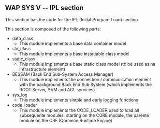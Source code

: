 WAP SYS V -- IPL section
---
This section has the code for the IPL (Initial Program Load) section.

This section is composed of the following parts:

 * data_class
    * This module implements a base data container model
 * std_class
    * This module implements a base instatiable class model
 * static_class
    * This module implements a base static class model (to be used as na infrastructure element)
 * BESSAM (Back End Sub-System Access Manager)
    * This module implements the connection / communication element with the background Back End Sub System (which implements the ROOT Server, SAM and ACL services)
 * sys_log
    * This module implements simple and early logging functions
 * code_loader
    * This module implements the CODE_LOADER used to load all subsequente modules, starting on the CORE module, the parente module on the CRE (Common Runtime Engine)
    